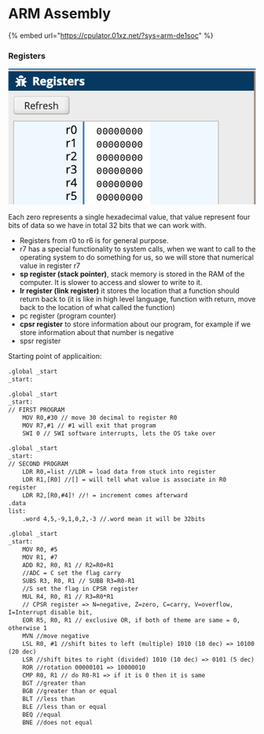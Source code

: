 # ARM Assembly

{% embed url="https://cpulator.01xz.net/?sys=arm-de1soc" %}

### Registers

![](<../.gitbook/assets/image (11).png>)

Each zero represents a single hexadecimal value, that value represent four bits of data so we have in total 32 bits that we can work with.

* Registers from r0 to r6 is for general purpose.
* r7 has a special functionality to system calls, when we want to call to the operating system to do something for us, so we will store that numerical value in register r7
* **sp register (stack pointer)**, stack memory is stored in the RAM of the computer. It is slower to access and slower to write to it.
* **lr register (link register)** it stores the location that a function should return back to (it is like in high level language, function with return, move back to the location of what called the function)&#x20;
* pc register (program counter)
* **cpsr register** to store information about our program, for example if we store information about that number is negative
* spsr register&#x20;







Starting point of applicaition:

```armasm
.global _start
_start:
```

```armasm
.global _start
_start:
// FIRST PROGRAM
	MOV R0,#30 // move 30 decimal to register R0
	MOV R7,#1 // #1 will exit that program 
	SWI 0 // SWI software interrupts, lets the OS take over
```

```armasm
.global _start
_start:
// SECOND PROGRAM
	LDR R0,=list //LDR = load data from stuck into register
	LDR R1,[R0] //[] = will tell what value is associate in R0 register
	LDR R2,[R0,#4]! //! = increment comes afterward
.data 
list:
	.word 4,5,-9,1,0,2,-3 //.word mean it will be 32bits
```

```armasm
.global _start
_start:
	MOV R0, #5
	MOV R1, #7
	ADD R2, R0, R1 // R2=R0+R1
	//ADC = C set the flag carry
	SUBS R3, R0, R1 // SUBB R3=R0-R1
	//S set the flag in CPSR register
	MUL R4, R0, R1 // R3=R0*R1
	// CPSR register => N=negative, Z=zero, C=carry, V=overflow, I=Interrupt disable bit,
	EOR R5, R0, R1 // exclusive OR, if both of theme are same = 0, otherwise 1
	MVN //move negative
	LSL R0, #1 //shift bites to left (multiple) 1010 (10 dec) => 10100 (20 dec)
	LSR //shift bites to right (divided) 1010 (10 dec) => 0101 (5 dec)
	ROR //rotation 00000101 => 10000010
	CMP R0, R1 // do R0-R1 => if it is 0 then it is same
	BGT //greater than
	BGB //greater than or equal 
	BLT //less than
	BLE //less than or equal
	BEQ //equal
	BNE //does not equal
```























